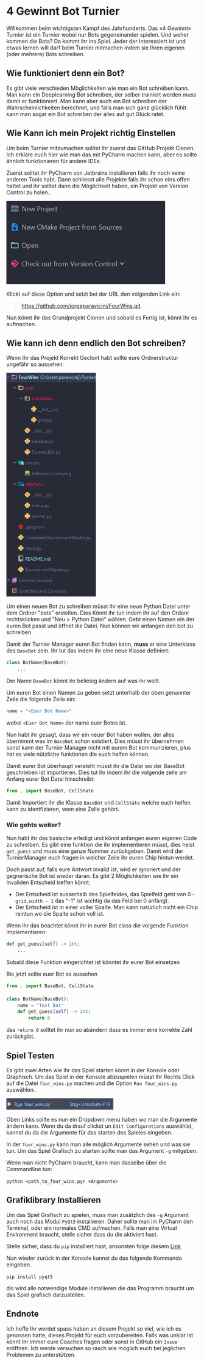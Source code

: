 # 4 Gewinnt Bot Turnier

Willkommen beim wichtigsten Kampf des Jahrhunderts.
 Das «4 Gewinnt» Turnier ist ein Turnier wobei nur
  Bots gegeneinander spielen. Und woher kommen die Bots?
   Da kommt ihr ins Spiel. Jeder der Interessiert ist und 
   etwas lernen will darf beim Turnier mitmachen indem sie 
   Ihren eigenen (oder mehrere) Bots schreiben.

## Wie funktioniert denn ein Bot?

Es gibt viele verschieden Möglichkeiten
 wie man ein Bot schreiben kann.
  Man kann ein Deeplearning Bot schreiben,
   der selber trainiert werden muss damit er funktioniert.
    Man kann aber auch ein Bot schreiben der Wahrscheinlichkeiten
     berechnet, und falls man sich ganz glücklich
      fühlt kann man sogar ein Bot schreiben der alles 
      auf gut Glück ratet.
      
## Wie Kann ich mein Projekt richtig Einstellen

Um beim Turnier mitzumachen solltet ihr zuerst das GitHub Projekt Clonen. 
Ich erkläre euch hier wie man das mit PyCharm machen kann,
 aber es sollte ähnlich funktionieren für andere IDEs.
 
Zuerst solltet ihr PyCharm von Jetbrains installieren falls ihr noch keine anderen Tools habt. 
Dann schliesst alle Projekte falls ihr schon eins offen hattet 
und ihr solltet dann die Möglichkeit haben, ein Projekt von Version Control zu holen..

![Projekt Clonen](https://raw.githubusercontent.com/jorgeparavicini/FourWins/master/images/Jetbrains%20Clone.png)

Klickt auf diese Option und setzt bei der URL den volgenden Link ein:

> https://github.com/jorgeparavicini/FourWins.git

Nun könnt ihr das Grundprojekt Clonen und sobald es Fertig ist, könnt ihr es aufmachen.

## Wie kann ich denn endlich den Bot schreiben?

Wenn Ihr das Projekt Korrekt Geclont habt sollte eure Ordnerstruktur ungefähr so aussehen:

![Ordner Struktur](https://raw.githubusercontent.com/jorgeparavicini/FourWins/master/images/Folder%20Structure.png)

Um einen neuen Bot zu schreiben müsst ihr eine neue Python Datei unter dem Ordner "bots" erstellen.
Dies Könnt ihr tun indem ihr auf den Ordenr rechtsklicken und "Neu > Python Datei" wählen. 
Gebt einen Namen ein der euren Bot passt und öffnet die Datei. Nun können wir anfangen den bot zu schreiben.

Damit der Turnier Manager euren Bot finden kann, **muss** er eine Unterklass des `BaseBot` sein.
Ihr tut das indem ihr eine neue Klasse definiert:

```python
class BotName(BaseBot):
    ...
```
Der Name `BaseBot` könnt ihr beliebig ändern auf was ihr wollt.  

Um euren Bot einen Namen zu geben setzt unterhalb der oben genannter Zeile die folgende Zeile ein:

```python
name = "<Euer Bot Name>"
```
wobei `<Euer Bot Name>` der name euer Botes ist.

Nun habt ihr gesagt, dass wir ein neuer Bot haben wollen, der alles übernimmt was im `BaseBot` schon existiert.
Dies müsst ihr übernehmen sonst kann der Turnier Manager nicht mit eurem Bot kommunizieren, plus hat es viele nützliche funktionen die euch helfen können.

Damit eurer Bot überhaupt versteht müsst ihr die Datei wo der BaseBot geschrieben ist importieren.
Dies tut ihr indem ihr die volgende zeile am Anfang eurer Bot Datei hinschreibt:

```python
from . import BaseBot, CellState
```

Damit Importiert ihr die Klasse `BaseBot` und `CellState` welche euch helfen kann zu identfizieren,
wem eine Zelle gehört.

### Wie gehts weiter?

Nun habt ihr das basische erledigt und könnt anfangen euren eigenen Code zu schreiben.
Es gibt eine funktion die ihr implementieren müsst, dies heist `get_guess` und muss eine ganze Nummer zurückgeben.
Damit wird der TurnierManager euch fragen in welcher Zeile ihr euren Chip hintun werdet.

Doch passt auf, falls eure Antwort invalid ist, wird er ignoriert und der gegnerische Bot ist wieder daran.
Es gibt 2 Möglichkeiten wie ihr ein Invaliden Entscheid treffen könnt.
- Der Entscheid ist ausserhalb des Spielfeldes, das Spielfeld geht von 0 - `grid.width - 1`
das "-1" ist wichtig da das Feld bei 0 anfängt.
- Der Entscheid ist in einer voller Spalte. Man kann natürlich nicht ein Chip reintun wo die Spalte schon voll ist.

Wenn ihr das beachtet könnt ihr in eurer Bot class die volgende Funktion implementieren:

```python
def get_guess(self) -> int:
    ...
```

Sobald diese Funktion eingerichtet ist könntet ihr eurer Bot einsetzen

Bis jetzt sollte euer Bot so aussehen

```python
from . import BaseBot, CellState

class BotName(BaseBot):
    name = "Test Bot"
    def get_guess(self) -> int:
        return 0
```

das `return 0` solltet ihr nun so abändern dass es immer eine korrekte Zahl zurückgibt.

## Spiel Testen

Es gibt zwei Arten wie ihr das Spiel starten könnt in der Konsole oder Graphisch.
Um das Spiel in der Konsole abzuspielen müsst Ihr Rechts Click auf die Datei `four_wins.py`
machen und die Option `Run four_wins.py` auswählen.

![Run four wins](https://raw.githubusercontent.com/jorgeparavicini/FourWins/master/images/Run%20Four%20wins.png)

Oben Links sollte es nun ein Dropdown menu haben wo man die Argumente ändern kann. 
Wenn du da drauf clickst un `Edit Configurations` auswählst, kannst du da die Argumente für das 
starten des Spieles eingeben.

In der `four_wins.py` kann man alle möglich Argumente sehen und was sie tun.
Um das Spiel Grafisch zu starten sollte man das Argument `-g` mitgeben.

Wenn man nicht PyCharm braucht, kann man dasselbe über die Commandline tun:

`python <path_to_four_wins.py> <Argumente>`

## Grafiklibrary Installieren

Um das Spiel Grafisch zu spielen, muss man zusätzlich des `-g` Argument auch noch
das Modul `PyQt5` installieren.
Daher sollte man im PyCharm den Terminal, oder ein normales CMD aufmachen.
Falls man eine Virtual Environment braucht, stelle sicher dass du die aktiviert hast.

Stelle sicher, dass du `pip` installiert hast, ansonsten folge diesem [Link](https://github.com/BurntSushi/nfldb/wiki/Python-&-pip-Windows-installation)

Nun wieder zurück in der Konsole kannst du das folgende Kommando eingeben.

`pip install pyqt5`

dis wird alle notwendige Module installieren die das Programm braucht um das Spiel grafisch
darzustellen. 

## Endnote

Ich hoffe Ihr werdet spass haben an diesem Projekt so viel, wie ich es genossen hatte,
dieses Projekt für euch vorzubereiten. Falls was unklar ist könnt ihr immer eure Coaches
fragen oder sonst in GitHub ein `Issue` eröffnen. Ich werde versuchen so rasch wie
möglich euch bei jeglichen Problemen zu unterstützen.